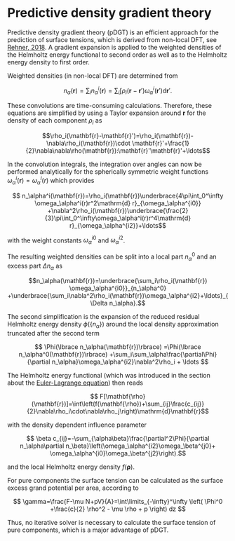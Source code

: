# Predictive density gradient theory

Predictive density gradient theory (pDGT)  is an efficient approach for the prediction of surface tensions, which is derived from non-local DFT, see [Rehner, 2018](https://journals.aps.org/pre/abstract/10.1103/PhysRevE.98.063312). A gradient expansion is applied to the weighted densities of the Helmholtz energy functional to second order as well as to the Helmholtz energy density to first order. 

Weighted densities (in non-local DFT) are determined from

$$ n_\alpha(\mathbf{r})=\sum_in_\alpha^i(\mathbf{r})=\sum_i\int\rho_i(\mathbf{r}- \mathbf{r}')\omega_\alpha^i(\mathbf{r}')\mathrm{d}\mathbf{r}'.$$

These convolutions are time-consuming calculations. Therefore, these equations are simplified by using a Taylor expansion around $\mathbf{r}$ for the density of each component $\rho_i$ as

$$\rho_i(\mathbf{r}-\mathbf{r}')=\rho_i(\mathbf{r})-\nabla\rho_i(\mathbf{r})\cdot \mathbf{r}'+\frac{1}{2}\nabla\nabla\rho(\mathbf{r}):\mathbf{r}'\mathbf{r}'+\ldots$$

In the convolution integrals, the integration over angles can now be performed analytically for the spherically symmetric weight functions $\omega_\alpha^i(\mathbf{r})=\omega_\alpha^i(r)$
which provides

$$ n_\alpha^i(\mathbf{r})=\rho_i(\mathbf{r})\underbrace{4\pi\int_0^\infty \omega_\alpha^i(r)r^2\mathrm{d} r}_{\omega_\alpha^{i0}}
	+\nabla^2\rho_i(\mathbf{r})\underbrace{\frac{2}{3}\pi\int_0^\infty\omega_\alpha^i(r)r^4\mathrm{d} r}_{\omega_\alpha^{i2}}+\ldots$$

with the weight constants $\omega_\alpha^{i0}$ and $\omega_\alpha^{i2}$. 

The resulting weighted densities can be split into a local part $n_\alpha^0$ and an excess part $\Delta n_\alpha$ as

$$n_\alpha(\mathbf{r})=\underbrace{\sum_i\rho_i(\mathbf{r}) \omega_\alpha^{i0}}_{n_\alpha^0} +\underbrace{\sum_i\nabla^2\rho_i(\mathbf{r})\omega_\alpha^{i2}+\ldots}_{\Delta n_\alpha}.$$


The second simplification is the expansion of the reduced residual
Helmholtz energy density $\phi(\{ n_\alpha\})$ around the local density approximation truncated after the second term

$$ \Phi(\lbrace n_\alpha(\mathbf{r})\rbrace)
	=\Phi(\lbrace n_\alpha^0(\mathbf{r})\rbrace)
	+\sum_i\sum_\alpha\frac{\partial\Phi}{\partial n_\alpha}\omega_\alpha^{i2}\nabla^2\rho_i + \ldots $$

The Helmholtz energy functional (which was introduced in the section about the [Euler-Lagrange equation](euler_lagrange_equation.md)) then reads

$$	F[\mathbf{\rho}(\mathbf{r})]=\int\left(f(\mathbf{\rho})+\sum_{ij}\frac{c_{ij}}{2}\nabla\rho_i\cdot\nabla\rho_j\right)\mathrm{d}\mathbf{r}$$

with the density dependent influence parameter

$$	\beta c_{ij}=-\sum_{\alpha\beta}\frac{\partial^2\Phi}{\partial n_\alpha\partial n_\beta}\left(\omega_\alpha^{i2}\omega_\beta^{j0}+ \omega_\alpha^{i0}\omega_\beta^{j2}\right).$$

and the local Helmholtz energy density $f(\mathbf{\rho})$.



For pure components the surface tension can be calculated as the surface excess grand potential per area, according to

$$	\gamma=\frac{F-\mu N+pV}{A}=\int\limits_{-\infty}^\infty \left( \Phi^0 +\frac{c}{2} \rho^2 - \mu \rho + p \right) dz $$

Thus, no iterative solver is necessary to calculate the surface tension of pure components, which is a major advantage of pDGT. 

